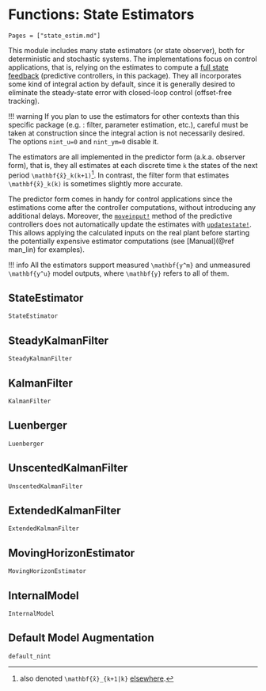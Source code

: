 # Functions: State Estimators

```@contents
Pages = ["state_estim.md"]
```

This module includes many state estimators (or state observer), both for deterministic
and stochastic systems. The implementations focus on control applications, that is, relying
on the estimates to compute a [full state feedback](https://en.wikipedia.org/wiki/Full_state_feedback)
(predictive controllers, in this package). They all incorporates some kind of
integral action by default, since it is generally desired to eliminate the steady-state
error with closed-loop control (offset-free tracking).

!!! warning
    If you plan to use the estimators for other contexts than this specific package (e.g. :
    filter, parameter estimation, etc.), careful must be taken at construction since the
    integral action is not necessarily desired. The options `nint_u=0` and `nint_ym=0`
    disable it.

The estimators are all implemented in the predictor form (a.k.a. observer form), that is,
they all estimates at each discrete time ``k`` the states of the next period
``\mathbf{x̂}_k(k+1)``[^1]. In contrast, the filter form that estimates ``\mathbf{x̂}_k(k)``
is sometimes slightly more accurate.

[^1]: also denoted ``\mathbf{x̂}_{k+1|k}`` [elsewhere](https://en.wikipedia.org/wiki/Kalman_filter).

The predictor form comes in handy for control applications since the estimations come after
the controller computations, without introducing any additional delays. Moreover, the
[`moveinput!`](@ref) method of the predictive controllers does not automatically update the
estimates with [`updatestate!`](@ref). This allows applying the calculated inputs on the
real plant before starting the potentially expensive estimator computations (see
[Manual](@ref man_lin) for examples).

!!! info
    All the estimators support measured ``\mathbf{y^m}`` and unmeasured ``\mathbf{y^u}``
    model outputs, where ``\mathbf{y}`` refers to all of them.

## StateEstimator

```@docs
StateEstimator
```

## SteadyKalmanFilter

```@docs
SteadyKalmanFilter
```

## KalmanFilter

```@docs
KalmanFilter
```

## Luenberger

```@docs
Luenberger
```

## UnscentedKalmanFilter

```@docs
UnscentedKalmanFilter
```

## ExtendedKalmanFilter

```@docs
ExtendedKalmanFilter
```

## MovingHorizonEstimator

```@docs
MovingHorizonEstimator
```

## InternalModel

```@docs
InternalModel
```

## Default Model Augmentation

```@docs
default_nint
```
